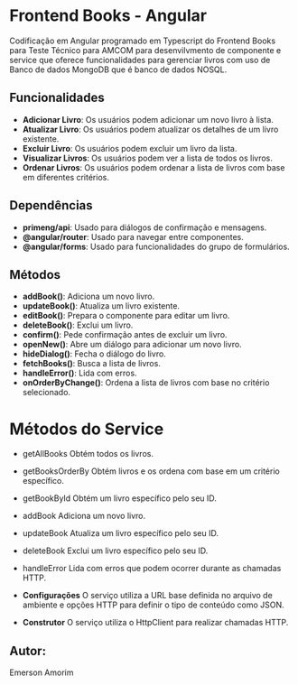 # Frontend Books - Angular

Codificação em Angular programado em Typescript do Frontend Books para Teste Técnico para AMCOM para desenvilvmento de componente e service que oferece funcionalidades para gerenciar livros com uso de Banco de dados MongoDB que é banco de dados NOSQL.

## Funcionalidades

- **Adicionar Livro**: Os usuários podem adicionar um novo livro à lista.
- **Atualizar Livro**: Os usuários podem atualizar os detalhes de um livro existente.
- **Excluir Livro**: Os usuários podem excluir um livro da lista.
- **Visualizar Livros**: Os usuários podem ver a lista de todos os livros.
- **Ordenar Livros**: Os usuários podem ordenar a lista de livros com base em diferentes critérios.

## Dependências

- **primeng/api**: Usado para diálogos de confirmação e mensagens.
- **@angular/router**: Usado para navegar entre componentes.
- **@angular/forms**: Usado para funcionalidades do grupo de formulários.

## Métodos

- **addBook()**: Adiciona um novo livro.
- **updateBook()**: Atualiza um livro existente.
- **editBook()**: Prepara o componente para editar um livro.
- **deleteBook()**: Exclui um livro.
- **confirm()**: Pede confirmação antes de excluir um livro.
- **openNew()**: Abre um diálogo para adicionar um novo livro.
- **hideDialog()**: Fecha o diálogo do livro.
- **fetchBooks()**: Busca a lista de livros.
- **handleError()**: Lida com erros.
- **onOrderByChange()**: Ordena a lista de livros com base no critério selecionado.


# Métodos do Service

- getAllBooks
Obtém todos os livros.

- getBooksOrderBy
Obtém livros e os ordena com base em um critério específico.

- getBookById
Obtém um livro específico pelo seu ID.

- addBook
Adiciona um novo livro.

- updateBook
Atualiza um livro específico pelo seu ID.

- deleteBook
Exclui um livro específico pelo seu ID.

- handleError
Lida com erros que podem ocorrer durante as chamadas HTTP.

- **Configurações**
O serviço utiliza a URL base definida no arquivo de ambiente e opções HTTP para definir o tipo de conteúdo como JSON.

- **Construtor**
O serviço utiliza o HttpClient para realizar chamadas HTTP.


## Autor:
Emerson Amorim

